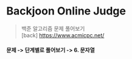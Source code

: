 # Backjoon Online Judge 
> 백준 알고리즘 문제 풀어보기   
> [back] <https://www.acmicpc.net/>

#### 문제 -> 단계별로 풀어보기 -> 6. 문자열
